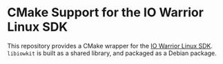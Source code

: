 # CMake Support for the IO Warrior Linux SDK

This repository provides a CMake wrapper for the [IO Warrior Linux SDK](https://github.com/codemercs-com/io-warrior-linux/).
`libiowkit` is built as a shared library, and packaged as a Debian package.

